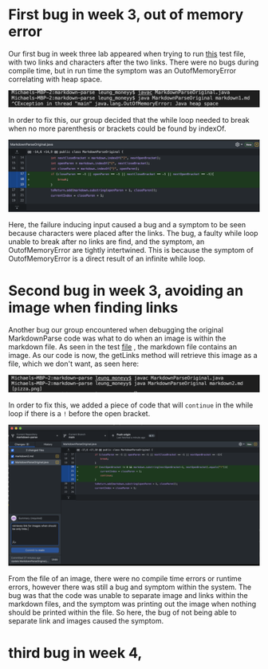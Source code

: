 # First bug in week 3, out of memory error
Our first bug in week three lab appeared when trying to run [this](https://michaeleung.github.io/cse15l-lab-reports/markdown1.html) test file, with two links and characters after the two links. There were no bugs during compile time, but in run time the symptom was an OutofMemoryError correlating with heap space. 

![image](OutofMemoryError.png)

In order to fix this, our group decided that the while loop needed to break when no more parenthesis or brackets could be found by indexOf. 

![image](gitchanges.png)

Here, the failure inducing input caused a bug and a symptom to be seen because characters were placed after the links. The bug, a faulty while loop unable to break after no links are find, and the symptom, an OutofMemoryError are tightly intertwined. This is because the symptom of OutofMemoryError is a direct result of an infinite while loop. 

# Second bug in week 3, avoiding an image when finding links

Another bug our group encountered when debugging the original MarkdownParse code was what to do when an image is within the markdown file. As seen in the test [file](https://michaeleung.github.io/cse15l-lab-reports/markdown2.html) , the markdown file contains an image. As our code is now, the getLinks method will retrieve this image as a file, which we don't want, as seen here: 

![image](pizzalink.png)

In order to fix this, we added a piece of code that will `continue` in the while loop if there is a `!` before the open bracket. 

![image](breakimage.png)

From the file of an image, there were no compile time errors or runtime errors, however there was still a bug and symptom within the system. The bug was that the code was unable to separate image and links within the markdown files, and the symptom was printing out the image when nothing should be printed within the file. So here, the bug of not being able to separate link and images caused the symptom. 

# third bug in week 4, 

